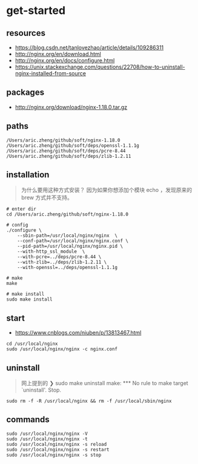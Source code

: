 # get-started

## resources
- https://blog.csdn.net/tanlovezhao/article/details/109286311
- http://nginx.org/en/download.html
- http://nginx.org/en/docs/configure.html
- https://unix.stackexchange.com/questions/22708/how-to-uninstall-nginx-installed-from-source

## packages
- http://nginx.org/download/nginx-1.18.0.tar.gz

## paths
```shell
/Users/aric.zheng/github/soft/nginx-1.18.0
/Users/aric.zheng/github/soft/deps/openssl-1.1.1g
/Users/aric.zheng/github/soft/deps/pcre-8.44
/Users/aric.zheng/github/soft/deps/zlib-1.2.11
```

## installation
> 为什么要用这种方式安装？
> 因为如果你想添加个模块 echo ，发现原来的 brew 方式并不支持。

```shell
# enter dir
cd /Users/aric.zheng/github/soft/nginx-1.18.0

# config
./configure \
    --sbin-path=/usr/local/nginx/nginx  \
    --conf-path=/usr/local/nginx/nginx.conf \
    --pid-path=/usr/local/nginx/nginx.pid \
    --with-http_ssl_module  \
    --with-pcre=../deps/pcre-8.44 \
    --with-zlib=../deps/zlib-1.2.11 \
    --with-openssl=../deps/openssl-1.1.1g

# make
make

# make install
sudo make install
```

## start
- https://www.cnblogs.com/niuben/p/13813467.html

```shell
cd /usr/local/nginx
sudo /usr/local/nginx/nginx -c nginx.conf
```

## uninstall
> 网上提到的 ❯ sudo make uninstall
> make: *** No rule to make target `uninstall'.  Stop.

```shell
sudo rm -f -R /usr/local/nginx && rm -f /usr/local/sbin/nginx
```


## commands
```shell
sudo /usr/local/nginx/nginx -V
sudo /usr/local/nginx/nginx -t
sudo /usr/local/nginx/nginx -s reload
sudo /usr/local/nginx/nginx -s restart
sudo /usr/local/nginx/nginx -s stop
```
